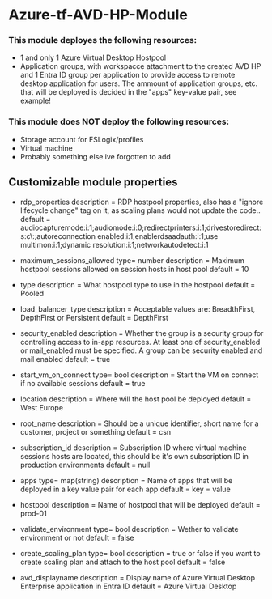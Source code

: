 # Azure-tf-AVD-HP-Module
### This module deployes the following resources:
- 1 and only 1 Azure Virtual Desktop Hostpool
- Application groups, with workspacce attachment to the created AVD HP and 1 Entra ID group per application to provide access to remote desktop application for users. The ammount of application groups, etc. that will be deployed is decided in the "apps" key-value pair, see example!

### This module does NOT deploy the following resources:
- Storage account for FSLogix/profiles
- Virtual machine
- Probably something else ive forgotten to add


## Customizable module properties 

- rdp_properties
description = RDP hostpool properties, also has a "ignore lifecycle change" tag on it, as scaling plans would not update the code..
default = audiocapturemode:i:1;audiomode:i:0;redirectprinters:i:1;drivestoredirect:s:c\\:;autoreconnection enabled:i:1;enablerdsaadauth:i:1;use multimon:i:1;dynamic resolution:i:1;networkautodetect:i:1

- maximum_sessions_allowed 
type= number
description = Maximum hostpool sessions allowed on session hosts in host pool
default = 10

- type 
description = What hostpool type to use in the hostpool
default = Pooled

- load_balancer_type 
description = Acceptable values are: BreadthFirst, DepthFirst or Persistent
default = DepthFirst

- security_enabled 
description = Whether the group is a security group for controlling access to in-app resources. At least one of security_enabled or mail_enabled must be specified. A group can be security enabled and mail enabled
default = true

- start_vm_on_connect 
type= bool
description = Start the VM on connect if no available sessions
default = true

- location 
description = Where will the host pool be deployed
default = West Europe

- root_name 
description = Should be a unique identifier, short name for a customer, project or something
default = csn

- subscription_id 
description = Subscription ID where virtual machine sessions hosts are located, this should be it's own subscription ID in production environments
default = null

- apps 
type= map(string)
description = Name of apps that will be deployed in a key value pair for each app
default = 
key = value

- hostpool 
description = Name of hostpool that will be deployed
default = prod-01

- validate_environment 
type= bool
description = Wether to validate environment or not
default = false

- create_scaling_plan 
type= bool
description = true or false if you want to create scaling plan and attach to the host pool
default = false

- avd_displayname 
description = Display name of Azure Virtual Desktop Enterprise application in Entra ID
default = Azure Virtual Desktop
